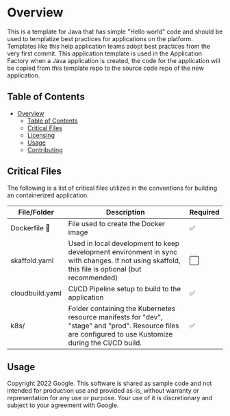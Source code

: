 # Overview

This is a template for Java that has simple "Hello world" code and should be used to templatize best practices for applications on the platform. Templates like this help application teams adopt best practices from the very first commit. This application template is used in the Application Factory when a Java application is created, the code for the application will be copied from this template repo to the source code repo of the new application.

## Table of Contents

- [Overview](#overview)
  - [Table of Contents](#table-of-contents)
  - [Critical Files](#critical-files)
  - [Licensing](#licensing)
  - [Usage](#usage)
  - [Contributing](#contributing)

## Critical Files

The following is a list of critical files utilized in the conventions for building
an containerized application.

| File/Folder        | Description                                                                                                                                               | Required
| ------------------ | --------------------------------------------------------------------------------------------------------------------------------------------------------- | -----------
| Dockerfile :whale: | File used to create the Docker image                                                                                                                      | :white_check_mark:
| skaffold.yaml      | Used in local development to keep development environment in sync with changes. If not using skaffold, this file is optional (but recommended)            | :white_large_square:
| cloudbuild.yaml    | CI/CD Pipeline setup to build to the application                                                                                                          | :white_check_mark:
| k8s/               | Folder containing the Kubernetes resource manifests for "dev", "stage" and "prod". Resource files are configured to use Kustomize during the CI/CD build. | :white_check_mark:

## Usage

Copyright 2022 Google. This software is shared as sample code and not intended
for production use and provided as-is, without warranty or representation for
any use or purpose. Your use of it is discretionary and subject to your
agreement with Google.


<!-- LINKS: https://www.markdownguide.org/basic-syntax/#reference-style-links -->
